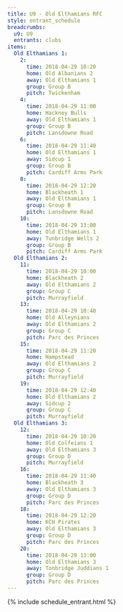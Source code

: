 ```yaml
---
title: U9 - Old Elthamians RFC
style: entrant_schedule
breadcrumbs:
  u9: U9
  entrants: clubs
items:
  Old Elthamians 1:
    2:
      time: 2018-04-29 10:20
      home: Old Albanians 2
      away: Old Elthamians 1
      group: Group B
      pitch: Twickenham
    4:
      time: 2018-04-29 11:00
      home: Hackney Bulls
      away: Old Elthamians 1
      group: Group B
      pitch: Lansdowne Road
    6:
      time: 2018-04-29 11:40
      home: Old Elthamians 1
      away: Sidcup 1
      group: Group B
      pitch: Cardiff Arms Park
    8:
      time: 2018-04-29 12:20
      home: Blackheath 1
      away: Old Elthamians 1
      group: Group B
      pitch: Lansdowne Road
    10:
      time: 2018-04-29 13:00
      home: Old Elthamians 1
      away: Tunbridge Wells 2
      group: Group B
      pitch: Cardiff Arms Park
  Old Elthamians 2:
    11:
      time: 2018-04-29 10:00
      home: Blackheath 2
      away: Old Elthamians 2
      group: Group C
      pitch: Murrayfield
    13:
      time: 2018-04-29 10:40
      home: Old Alleynians
      away: Old Elthamians 2
      group: Group C
      pitch: Parc des Princes
    15:
      time: 2018-04-29 11:20
      home: Hampstead
      away: Old Elthamians 2
      group: Group C
      pitch: Murrayfield
    19:
      time: 2018-04-29 12:40
      home: Old Elthamians 2
      away: Sidcup 2
      group: Group C
      pitch: Murrayfield
  Old Elthamians 3:
    12:
      time: 2018-04-29 10:20
      home: Old Colfeians 1
      away: Old Elthamians 3
      group: Group D
      pitch: Murrayfield
    16:
      time: 2018-04-29 11:40
      home: Blackheath 3
      away: Old Elthamians 3
      group: Group D
      pitch: Parc des Princes
    18:
      time: 2018-04-29 12:20
      home: KCH Pirates
      away: Old Elthamians 3
      group: Group D
      pitch: Parc des Princes
    20:
      time: 2018-04-29 13:00
      home: Old Elthamians 3
      away: Tonbridge Juddians 1
      group: Group D
      pitch: Parc des Princes
---
```


{% include schedule_entrant.html %}
